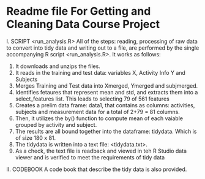 Readme file
For Getting and Cleaning Data Course Project
========================================================
I. SCRIPT <run_analysis.R>
All of the steps: reading, processing of raw data to convert into tidy data and writing out to a file, are performed by the single accompanying R script <run_analysis.R>. It works as follows:

1. It downloads and unzips the files.
2. It reads in the training and test data: variables X, Activity Info Y and Subjects
3. Merges Training and Test data into Xmerged, Ymerged and subjmerged.
4. Identifies fetaures that represent mean and std, and extracts them into a select_features list. This leads to selecting 79 of 561 features
5. Creates a prelim data frame: data1, that contains as columns: activities, subjects and measurement data for a total of 2+79 = 81 columns.
6. Then, it utilizes the by() function to compute mean of each vaiable grouped by activity and subject.
7. The results are all bound together into the dataframe: tidydata. Which is of size 180 x 81. 
8. The tidydata is written into a text file: <tidydata.txt>.
9. As a check, the text file is readback and viewed in teh R Studio data viewer and is verified to meet the requirements of tidy data

II. CODEBOOK
A code book that describe the tidy data is also provided.
